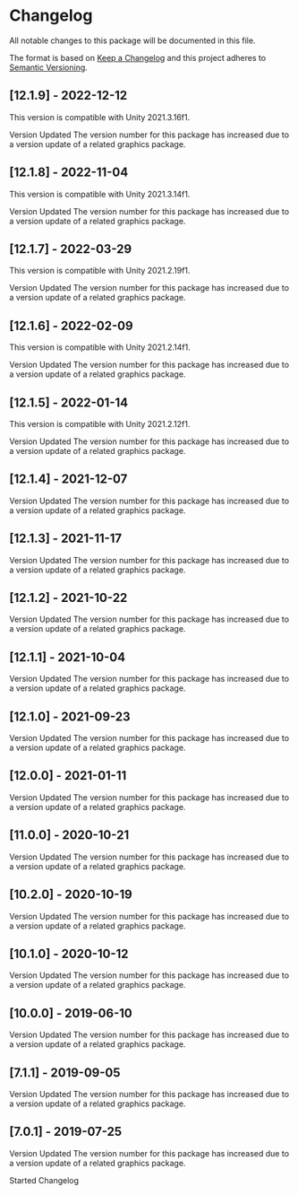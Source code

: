 # Changelog
All notable changes to this package will be documented in this file.

The format is based on [Keep a Changelog](http://keepachangelog.com/en/1.0.0/)
and this project adheres to [Semantic Versioning](http://semver.org/spec/v2.0.0.html).


## [12.1.9] - 2022-12-12

This version is compatible with Unity 2021.3.16f1.

Version Updated
The version number for this package has increased due to a version update of a related graphics package.

## [12.1.8] - 2022-11-04

This version is compatible with Unity 2021.3.14f1.

Version Updated
The version number for this package has increased due to a version update of a related graphics package.

## [12.1.7] - 2022-03-29

This version is compatible with Unity 2021.2.19f1.

Version Updated
The version number for this package has increased due to a version update of a related graphics package.

## [12.1.6] - 2022-02-09

This version is compatible with Unity 2021.2.14f1.

Version Updated
The version number for this package has increased due to a version update of a related graphics package.

## [12.1.5] - 2022-01-14

This version is compatible with Unity 2021.2.12f1.

Version Updated
The version number for this package has increased due to a version update of a related graphics package.

## [12.1.4] - 2021-12-07

Version Updated
The version number for this package has increased due to a version update of a related graphics package.

## [12.1.3] - 2021-11-17

Version Updated
The version number for this package has increased due to a version update of a related graphics package.

## [12.1.2] - 2021-10-22

Version Updated
The version number for this package has increased due to a version update of a related graphics package.

## [12.1.1] - 2021-10-04

Version Updated
The version number for this package has increased due to a version update of a related graphics package.

## [12.1.0] - 2021-09-23

Version Updated
The version number for this package has increased due to a version update of a related graphics package.

## [12.0.0] - 2021-01-11

Version Updated
The version number for this package has increased due to a version update of a related graphics package.

## [11.0.0] - 2020-10-21

Version Updated
The version number for this package has increased due to a version update of a related graphics package.

## [10.2.0] - 2020-10-19

Version Updated
The version number for this package has increased due to a version update of a related graphics package.

## [10.1.0] - 2020-10-12

Version Updated
The version number for this package has increased due to a version update of a related graphics package.

## [10.0.0] - 2019-06-10

Version Updated
The version number for this package has increased due to a version update of a related graphics package.

## [7.1.1] - 2019-09-05

Version Updated
The version number for this package has increased due to a version update of a related graphics package.

## [7.0.1] - 2019-07-25

Version Updated
The version number for this package has increased due to a version update of a related graphics package.

Started Changelog
